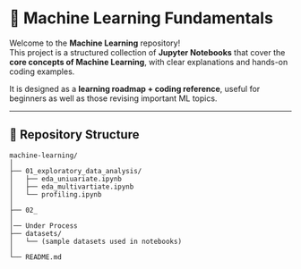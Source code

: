 # 📘 Machine Learning Fundamentals

Welcome to the **Machine Learning** repository!  
This project is a structured collection of **Jupyter Notebooks** that cover the **core concepts of Machine Learning**, with clear explanations and hands-on coding examples.  

It is designed as a **learning roadmap + coding reference**, useful for beginners as well as those revising important ML topics.

---

## 📂 Repository Structure
```text
machine-learning/
│
├── 01_exploratory_data_analysis/     
│   ├── eda_uniuariate.ipynb
│   ├── eda_multivartiate.ipynb
│   └── profiling.ipynb
│
├── 02_
│
│── Under Process
├── datasets/                  
│   └── (sample datasets used in notebooks)
│
└── README.md
